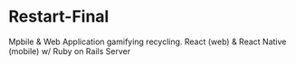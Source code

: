 # Restart-Final
Mpbile &amp; Web Application gamifying recycling. React (web) &amp; React Native (mobile) w/ Ruby on Rails Server
